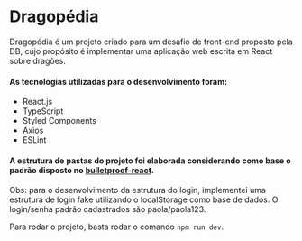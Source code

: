 
# Dragopédia

  

Dragopédia é um projeto criado para um desafio de front-end proposto pela DB, cujo propósito é implementar uma aplicação web escrita em React sobre dragões.

 

 #### As tecnologias utilizadas para o desenvolvimento foram:

* React.js 
* TypeScript 
* Styled Components
* Axios
* ESLint


  
#### A estrutura de pastas do projeto foi elaborada considerando como base o padrão disposto no [bulletproof-react](https://github.com/alan2207/bulletproof-react).



Obs: para o desenvolvimento da estrutura do login, implementei uma estrutura de login fake utilizando o localStorage como base de dados. O login/senha padrão cadastrados são paola/paola123.

Para rodar o projeto, basta rodar o comando `npm run dev`.